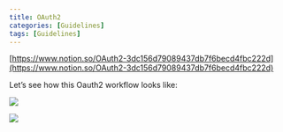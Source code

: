 ```yaml
---
title: OAuth2
categories: [Guidelines]
tags: [Guidelines]
---
```


[https://www.notion.so/OAuth2-3dc156d79089437db7f6becd4fbc222d](https://www.notion.so/OAuth2-3dc156d79089437db7f6becd4fbc222d)


Let’s see how this Oauth2 workflow looks like:


![](https://prod-files-secure.s3.us-west-2.amazonaws.com/9960fb2a-b75e-4bea-a8f9-b00925db1215/3bce41e0-99e8-4ebd-9701-e2bc9cbb79a2/Untitled.png?X-Amz-Algorithm=AWS4-HMAC-SHA256&X-Amz-Content-Sha256=UNSIGNED-PAYLOAD&X-Amz-Credential=ASIAZI2LB4665DISYHFL%2F20250608%2Fus-west-2%2Fs3%2Faws4_request&X-Amz-Date=20250608T202343Z&X-Amz-Expires=3600&X-Amz-Security-Token=IQoJb3JpZ2luX2VjEL3%2F%2F%2F%2F%2F%2F%2F%2F%2F%2FwEaCXVzLXdlc3QtMiJHMEUCIQD%2FEDaYFdOl5wD%2FOKypwUsiCsY6%2FrFDQpNw%2B6M8M2x6lAIgWWDUF2tluU1ViSIxIaEZQyIAVPJKBIi29z80vMOggjsqiAQIlv%2F%2F%2F%2F%2F%2F%2F%2F%2F%2FARAAGgw2Mzc0MjMxODM4MDUiDGIfYIgY4bk%2B2UvGuyrcA%2BGvXL7r70gpWd2a1NYLKZzuQSmiCVt1441tGTa1Y57s0OnvO%2Ff%2Bz0mHbrGBX4Yv%2FCR28yz86bBV0gkAJO8cVk5kXrcWoMBHP%2BogqbCTpy4Pd8oqodbQLzHUcgkjBfKQdbKW8JHS96NfXIBp9j73vTAmxj3kuqWwbnYfTt1M3JGa330rMwgI%2FCQvaNIaQgt47M4%2BE61P9dnk5dwF7DgEaXxugjHzF5zt38XRjEj4feKFZ%2B3Wp%2Fo9OyQJWZG5mQPpLwr28l9YNllzqV7q30397JK%2BKmTi7VZSUJsUPTjus5IN397W5LZlFxNmlhQhSoJQdwOiTiHGjPStXDYc1dSBw2dj%2F3PSDJfHWgdn7M9v%2FxbFgScThVvzzZV02GWayVWrTCHqM9Zuv2O0Q842Jliws%2B5SFA4EWJCwl6lw0Sdzmxdm2bTHPe7V9FxWzaES9N1Fz8x0zJ9abwX05xlN4IHFOCnrd2%2BDhegCfV2FR2WQiYDlDOcnf3Mxve2DcFe2dCjnS8Jnwlg9MjFVtgIPh5trTZEFqRiDTz0HDebhjGZ%2FwGadPHdGmkGn05dVf0WX3jQyXHt%2BWn6KdNKP5iWM9SbyL2QjnuXBqcu95wqkA5KDTAjAy0kHhahMCAa0zi%2BZMP7hl8IGOqUBPloyj9IZ2abyYtWp4BDapcgcg1vDFAYDUZqTvkq5DFdvN22lL%2FRFFLDAvvHpkcNnNzue%2BloBQglO6jmk3TFP%2BUGdV9rTDljlKBz%2F9j1oGPVHjHt0BDS8PVCIyci3WD%2Bvzy1fwsMnd8lmv3AplJIZ%2FeQQhIa%2BOtg86kVc3TX63p66L51kRImZLOBFIJh2umNy3EUKfn7lEEGEZCFJHQjXkMcnKalT&X-Amz-Signature=a08b161280cef312ea3829368a94f3dec6608e22ed649c3d5903285dcd29358f&X-Amz-SignedHeaders=host&x-id=GetObject)


![](https://prod-files-secure.s3.us-west-2.amazonaws.com/9960fb2a-b75e-4bea-a8f9-b00925db1215/27d32b66-de43-41de-80f7-7edb81d1190f/Untitled.png?X-Amz-Algorithm=AWS4-HMAC-SHA256&X-Amz-Content-Sha256=UNSIGNED-PAYLOAD&X-Amz-Credential=ASIAZI2LB4665DISYHFL%2F20250608%2Fus-west-2%2Fs3%2Faws4_request&X-Amz-Date=20250608T202343Z&X-Amz-Expires=3600&X-Amz-Security-Token=IQoJb3JpZ2luX2VjEL3%2F%2F%2F%2F%2F%2F%2F%2F%2F%2FwEaCXVzLXdlc3QtMiJHMEUCIQD%2FEDaYFdOl5wD%2FOKypwUsiCsY6%2FrFDQpNw%2B6M8M2x6lAIgWWDUF2tluU1ViSIxIaEZQyIAVPJKBIi29z80vMOggjsqiAQIlv%2F%2F%2F%2F%2F%2F%2F%2F%2F%2FARAAGgw2Mzc0MjMxODM4MDUiDGIfYIgY4bk%2B2UvGuyrcA%2BGvXL7r70gpWd2a1NYLKZzuQSmiCVt1441tGTa1Y57s0OnvO%2Ff%2Bz0mHbrGBX4Yv%2FCR28yz86bBV0gkAJO8cVk5kXrcWoMBHP%2BogqbCTpy4Pd8oqodbQLzHUcgkjBfKQdbKW8JHS96NfXIBp9j73vTAmxj3kuqWwbnYfTt1M3JGa330rMwgI%2FCQvaNIaQgt47M4%2BE61P9dnk5dwF7DgEaXxugjHzF5zt38XRjEj4feKFZ%2B3Wp%2Fo9OyQJWZG5mQPpLwr28l9YNllzqV7q30397JK%2BKmTi7VZSUJsUPTjus5IN397W5LZlFxNmlhQhSoJQdwOiTiHGjPStXDYc1dSBw2dj%2F3PSDJfHWgdn7M9v%2FxbFgScThVvzzZV02GWayVWrTCHqM9Zuv2O0Q842Jliws%2B5SFA4EWJCwl6lw0Sdzmxdm2bTHPe7V9FxWzaES9N1Fz8x0zJ9abwX05xlN4IHFOCnrd2%2BDhegCfV2FR2WQiYDlDOcnf3Mxve2DcFe2dCjnS8Jnwlg9MjFVtgIPh5trTZEFqRiDTz0HDebhjGZ%2FwGadPHdGmkGn05dVf0WX3jQyXHt%2BWn6KdNKP5iWM9SbyL2QjnuXBqcu95wqkA5KDTAjAy0kHhahMCAa0zi%2BZMP7hl8IGOqUBPloyj9IZ2abyYtWp4BDapcgcg1vDFAYDUZqTvkq5DFdvN22lL%2FRFFLDAvvHpkcNnNzue%2BloBQglO6jmk3TFP%2BUGdV9rTDljlKBz%2F9j1oGPVHjHt0BDS8PVCIyci3WD%2Bvzy1fwsMnd8lmv3AplJIZ%2FeQQhIa%2BOtg86kVc3TX63p66L51kRImZLOBFIJh2umNy3EUKfn7lEEGEZCFJHQjXkMcnKalT&X-Amz-Signature=c59216cc1e1f6888d04e9d8e197a8a99f60f2040f27d1940ca8fdb7eb5309c48&X-Amz-SignedHeaders=host&x-id=GetObject)

